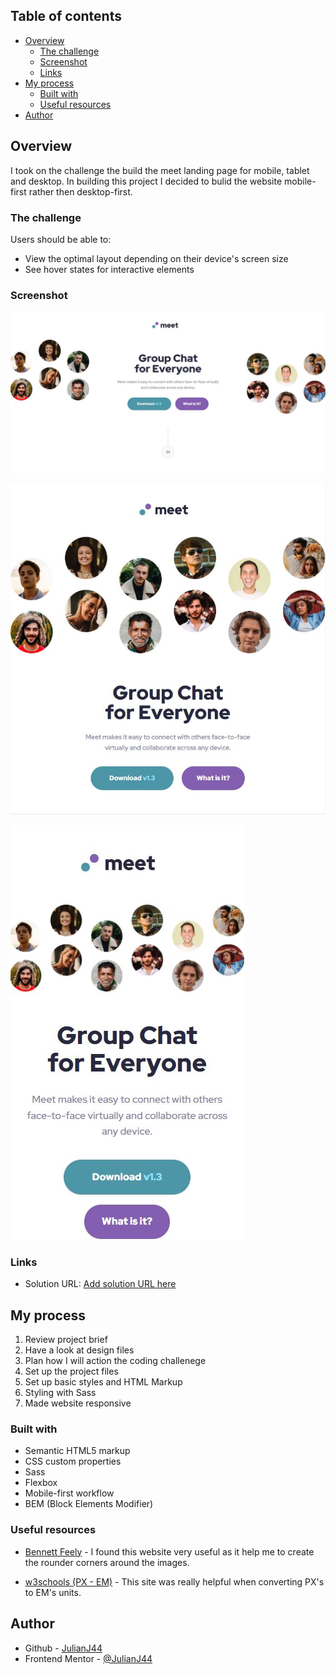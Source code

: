 ## Table of contents

- [Overview](#overview)
  - [The challenge](#the-challenge)
  - [Screenshot](#screenshot)
  - [Links](#links)
- [My process](#my-process)
  - [Built with](#built-with)
  - [Useful resources](#useful-resources)
- [Author](#author)

## Overview

I took on the challenge the build the meet landing page for mobile, tablet and desktop. In building this project I decided to bulid the website mobile-first rather then desktop-first.

### The challenge

Users should be able to:

- View the optimal layout depending on their device's screen size
- See hover states for interactive elements

### Screenshot

![Meet Landing Page - Desktop](./assets/design/solution/meet_landing_desktop.jpg)

![Meet Landing Page - Tablet](./assets/design/solution/meet_landing_tablet.jpg)

![Meet Landing Page - Mobile](./assets/design/solution/meet_landing_mobile.jpg)

### Links

- Solution URL: [Add solution URL here](https://your-solution-url.com)

## My process

1. Review project brief
2. Have a look at design files
3. Plan how I will action the coding challenege
4. Set up the project files
5. Set up basic styles and HTML Markup
6. Styling with Sass
7. Made website responsive

### Built with

- Semantic HTML5 markup
- CSS custom properties
- Sass
- Flexbox
- Mobile-first workflow
- BEM (Block Elements Modifier)

### Useful resources

- [Bennett Feely](https://bennettfeely.com/clippy/) - I found this website very useful as it help me to create the rounder corners around the images.

- [w3schools (PX - EM)](https://www.w3schools.com/tags/ref_pxtoemconversion.asp*/) - This site was really helpful when converting PX's to EM's units.

## Author

- Github - [JulianJ44](https://github.com/JulianJ44)
- Frontend Mentor - [@JulianJ44](https://www.frontendmentor.io/profile/JulianJ44/)
